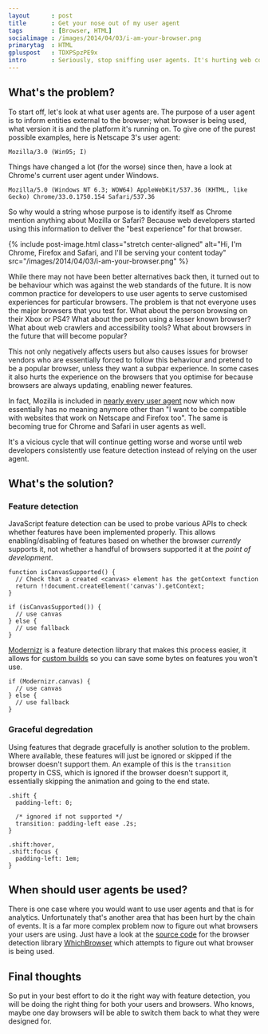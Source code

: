 ```yaml
---
layout      : post
title       : Get your nose out of my user agent
tags        : [Browser, HTML]
socialimage : /images/2014/04/03/i-am-your-browser.png
primarytag  : HTML
gpluspost   : TDXPSpzPE9x
intro       : Seriously, stop sniffing user agents. It's hurting web compatibility and causing headaches for both users and browser vendors. Here's why and what you should be doing instead.
---
```


## What's the problem?

To start off, let's look at what user agents are. The purpose of a user agent is to inform entities external to the browser; what browser is being used, what version it is and the platform it's running on. To give one of the purest possible examples, here is Netscape 3's user agent:

    Mozilla/3.0 (Win95; I)

Things have changed a lot (for the worse) since then, have a look at Chrome's current user agent under Windows.

    Mozilla/5.0 (Windows NT 6.3; WOW64) AppleWebKit/537.36 (KHTML, like Gecko) Chrome/33.0.1750.154 Safari/537.36

So why would a string whose purpose is to identify itself as Chrome mention anything about Mozilla or Safari? Because web developers started using this information to deliver the "best experience" for that browser.

{% include post-image.html class="stretch center-aligned" alt="Hi, I'm Chrome, Firefox and Safari, and I'll be serving your content today" src="/images/2014/04/03/i-am-your-browser.png" %}

While there may not have been better alternatives back then, it turned out to be behaviour which was against the web standards of the future. It is now common practice for developers to use user agents to serve customised experiences for particular browsers. The problem is that not everyone uses the major browsers that you test for. What about the person browsing on their Xbox or PS4? What about the person using a lesser known browser? What about web crawlers and accessibility tools? What about browsers in the future that will become popular?

This not only negatively affects users but also causes issues for browser vendors who are essentially forced to follow this behaviour and pretend to be a popular browser, unless they want a subpar experience. In some cases it also hurts the experience on the browsers that you optimise for because browsers are always updating, enabling newer features.

In fact, Mozilla is included in [nearly every user agent][4] now which now essentially has no meaning anymore other than "I want to be compatible with websites that work on Netscape and Firefox too". The same is becoming true for Chrome and Safari in user agents as well.

It's a vicious cycle that will continue getting worse and worse until web developers consistently use feature detection instead of relying on the user agent. 



## What's the solution?

### Feature detection

JavaScript feature detection can be used to probe various APIs to check whether features have been implemented properly. This allows enabling/disabling of features based on whether the browser *currently* supports it, not whether a handful of browsers supported it at the *point of development*.

<!--prettify lang=js-->
    function isCanvasSupported() {
      // Check that a created <canvas> element has the getContext function
      return !!document.createElement('canvas').getContext;
    }

    if (isCanvasSupported()) {
      // use canvas
    } else {
      // use fallback
    }

[Modernizr][2] is a feature detection library that makes this process easier, it allows for [custom builds][3] so you can save some bytes on features you won't use.

<!--prettify lang=js-->
    if (Modernizr.canvas) {
      // use canvas
    } else {
      // use fallback
    }

### Graceful degredation

Using features that degrade gracefully is another solution to the problem. Where available, these features will just be ignored or skipped if the browser doesn't support them. An example of this is the `transition` property in CSS, which is ignored if the browser doesn't support it, essentially skipping the animation and going to the end state.

<!--prettify lang=css-->
    .shift {
      padding-left: 0;

      /* ignored if not supported */
      transition: padding-left ease .2s;
    }
    
    .shift:hover,
    .shift:focus {
      padding-left: 1em;
    }



## When should user agents be used?

There is one case where you would want to use user agents and that is for analytics. Unfortunately that's another area that has been hurt by the chain of events. It is a far more complex problem now to figure out what browsers your users are using. Just have a look at the [source code][0] for the browser detection library [WhichBrowser][1] which attempts to figure out what browser is being used.



## Final thoughts 

So put in your best effort to do it the right way with feature detection, you will be doing the right thing for both your users and browsers. Who knows, maybe one day browsers will be able to switch them back to what they were designed for. 



[0]: https://github.com/NielsLeenheer/WhichBrowser/blob/master/detect.php
[1]: https://github.com/NielsLeenheer/WhichBrowser
[2]: http://modernizr.com/
[3]: http://modernizr.com/download/
[4]: http://www.useragentstring.com/pages/Browserlist/
